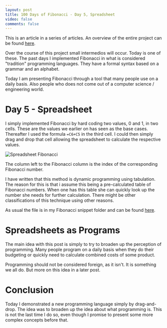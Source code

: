 ```yaml
---
layout: post
title: 100 Days of Fibonacci - Day 5, Spreadsheet
video: false
comments: false
---
```

This is an article in a series of articles. An overview of the entire
project can be found [here](/blog/100-days-of-fibonacci-overview/).

Over the course of this project small intermedios will occur.
Today is one of these. The past days I implemented Fibonacci
in what is considered "tradition" programming languages. They
have a formal syntax based on a grammar and an alphabet.

Today I am presenting Fibonacci through a tool that many people
use on a daily basis. Also people who does not come out of a
computer science / engineering world.

# Day 5 - Spreadsheet
I simply implemented Fibonacci by hard coding two values, 0 and 1, in
two cells. These are the values we earlier on has seen as the base cases.
Thereafter I used the formula `=C6+C5` in the third cell. I could then
simply drag and drop that cell allowing the spreadsheet to calculate
the respective values.

![Spreadsheet Fibonacci](/blog/media/2015-12-20-100-days-of-fibonacci-day-5-spreadsheet/fib_ods.png)

The column left to the Fibonacci column is the index of the corresponding
Fibonacci number.

I have written that this method is dynamic programming using tabulation.
The reason for this is that i assume this being a pre-calculated table of
Fibonacci numbers. When one has this table she can quickly look up the number
she needs for further calculation. There might be other classifications
of this technique using other reasons.

As usual the file is in my Fibonacci snippet folder and can be found
[here](https://github.com/madsbuch/snippets/blob/master/fibonacci/fib.ods).

# Spreadsheets as Programs
The main idea with this post is simply to try to broaden up the perception
of programming. Many people program on a daily basis when they do their
budgeting or quickly need to calculate combined costs of some product.

Programming should not be considered foreign, as it isn't. It is something
we all do. But more on this idea in a later post.

# Conclusion
Today I demonstrated a new programming language simply by drag-and-drop.
The idea was to broaden up the idea about what programming is. This is not
the last time I do so, even though I promise to present some more complex
concepts before that.